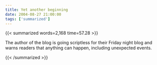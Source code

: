 ```yaml
---
title: Yet another beginning
date: 2004-08-27 21:00:00
tags: ['summarized']
---
```


{{< summarized words=2,168 time=57.28 >}}

The author of the blog is going scriptless for their Friday night blog and warns readers that anything can happen, including unexpected events.

{{< /summarized >}}